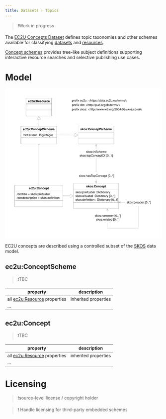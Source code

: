 ```yaml
---
title: Datasets › Topics
---
```


> ❗️Work in progress

The [EC2U Concepts Dataset](http://data.ec2u.eu/concepts/) defines topic taxonomies and other schemes available for
classifying [datasets](index.md) and [resources](rresources.md).

[Concept schemes](https://www.w3.org/TR/skos-primer/) provides tree-like subject definitions supporting interactive
resource searches and selective publishing use cases.

# Model

![concept data model](index/concepts.svg)

EC2U concepts are described using a controlled subset of the [SKOS](https://www.w3.org/TR/skos-reference/) data model.

## ec2u:ConceptScheme

> ❗️TBC

| property                                     | description          |
| -------------------------------------------- | -------------------- |
| all [ec2u:Resource](resources.md) properties | inherited properties |
| …                                            |                      |

## ec2u:Concept

> ❗️TBC

| property                                     | description          |
| -------------------------------------------- | -------------------- |
| all [ec2u:Resource](resources.md) properties | inherited properties |
| …                                            |                      |


# Licensing

> ❗️source-level license / copyright holder

> ❗️ Handle licensing for third-party embedded schemes
